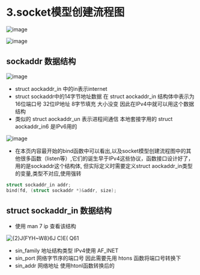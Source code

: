 # 3.socket模型创建流程图  

![image](https://user-images.githubusercontent.com/58176267/175502254-6bb7c72a-36ee-43a3-80e6-57825a830b23.png)  

![image](https://user-images.githubusercontent.com/58176267/175500299-5da5cf1a-fc1b-4d3e-a2f9-8e182cefe348.png)  

## sockaddr 数据结构  

![image](https://user-images.githubusercontent.com/58176267/175500459-19a10b2a-1fb2-4ea0-a345-7fbdd7f1e56a.png)  


* struct aockaddr_in 中的in表示internet  
* struct sockaddr中的14字节地址数据  在 struct aockaddr_in 结构体中表示为16位端口号 32位IP地址 8字节填充    大小没变 因此在IPv4中就可以用这个数据结构  
* 类似的 struct aockaddr_un 表示进程间通信 本地套接字用的 struct aockaddr_in6 是IPv6用的

![image](https://user-images.githubusercontent.com/58176267/175500894-9343fc9b-d60b-494a-9c7f-7a713678318e.png)  


* 在本页内容最开始的bind函数中可以看出,以及socket模型创建流程图中的其他很多函数（listen等）,它们的诞生早于IPv4这些协议，函数接口设计好了，用的是sockaddr这个结构体, 但实际定义时需要定义struct aockaddr_in类型的变量,类型不对应,使用强转  

```c
struct sockaddr_in addr;  
bind(fd, (struct sockaddr *)&addr, size);  
```

## struct sockaddr_in 数据结构  

* 使用 man 7 ip 查看该结构  

![{2}J(FYH~W8}6J C)E( Q61](https://user-images.githubusercontent.com/58176267/175503613-a1a9e930-057e-46c2-8c25-b90f51700d7d.png)  

* sin_family  地址结构类型  IPv4使用 AF_INET  
* sin_port   网络字节序的端口号   因此需要先用 htons 函数将端口号转换下
* sin_addr   网络地址  使用htonl函数转换后的

 
